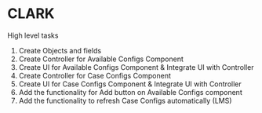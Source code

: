 # CLARK

High level tasks

1. Create Objects and fields
2. Create Controller for Available Configs Component
3. Create UI for Available Configs Component & Integrate UI with Controller
4. Create Controller for Case Configs Component
5. Create UI for Case Configs Component & Integrate UI with Controller
6. Add the functionality for Add button on Available Configs component
7. Add the functionality to refresh Case Configs automatically (LMS)
